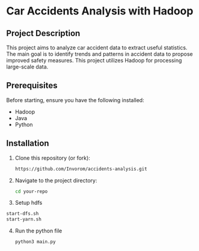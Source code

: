# Car Accidents Analysis with Hadoop

## Project Description
This project aims to analyze car accident data to extract useful statistics. The main goal is to identify trends and patterns in accident data to propose improved safety measures. This project utilizes Hadoop for processing large-scale data.

## Prerequisites
Before starting, ensure you have the following installed:
- Hadoop
- Java
- Python

## Installation
1. Clone this repository (or fork):
   ```bash
   https://github.com/Invorom/accidents-analysis.git
   ```
2. Navigate to the project directory:
   ```bash
   cd your-repo
   ```

3. Setup hdfs
```bash
start-dfs.sh
start-yarn.sh
```

4. Run the python file
   ```bash
   python3 main.py
   ```
